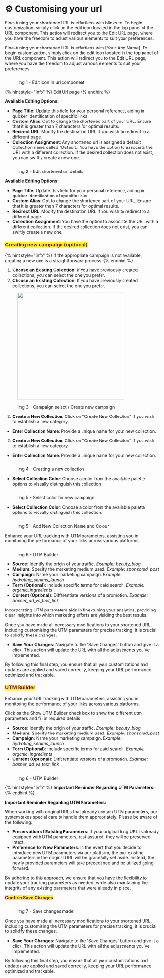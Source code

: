 # ⚙ Customising your url

Fine-tuning your shortened URL is effortless with blinks.to. To begin customization, simply click on the edit icon located in the top panel of the URL component. This action will redirect you to the Edit URL page, where you have the freedom to adjust various elements to suit your preferences.

Fine-tuning your shortened URL is effortless with \[Your App Name]. To begin customization, simply click on the edit icon located in the top panel of the URL component. This action will redirect you to the Edit URL page, where you have the freedom to adjust various elements to suit your preferences.

<figure><img src="../.gitbook/assets/Screenshot 2023-10-30 at 4.36.04 PM.png" alt=""><figcaption><p>img 1 - Edit icon in url component</p></figcaption></figure>

{% hint style="info" %}
Edit Url page
{% endhint %}

**Available Editing Options:**

* **Page Title**: Update this field for your personal reference, aiding in quicker identification of specific links.
* **Custom Alias**: Opt to change the shortened part of your URL. Ensure that it is greater than 7 characters for optimal results.
* **Redirect URL**: Modify the destination URL if you wish to redirect to a different page.
* **Collection Assignment**: Any shortened url is assigned a default Collection name called "Default:. You have the option to associate the URL with a different collection. If the desired collection does not exist, you can swiftly create a new one.

<figure><img src="../.gitbook/assets/Screenshot 2023-10-31 at 12.18.50 PM.png" alt=""><figcaption><p>img 2 - Edit shortened url details</p></figcaption></figure>

**Available Editing Options:**

* **Page Title**: Update this field for your personal reference, aiding in quicker identification of specific links.
* **Custom Alias**: Opt to change the shortened part of your URL. Ensure that it is greater than 7 characters for optimal results.
* **Redirect URL**: Modify the destination URL if you wish to redirect to a different page.
* **Collection Assignment**: You have the option to associate the URL with a different collection. If the desired collection does not exist, you can swiftly create a new one.

### <mark style="color:purple;">Creating new campaign (optional)</mark>

{% hint style="info" %}
If the appropriate campaign is not available, creating a new one is a straightforward process.
{% endhint %}

1. **Choose an Existing Collection**: If you have previously created collections, you can select the one you prefer.
2. **Choose an Existing Collection**: If you have previously created collections, you can select the one you prefer.

<div align="left">

<figure><img src="../.gitbook/assets/Screenshot 2023-10-30 at 4.43.31 PM.png" alt="" width="351"><figcaption><p>img 3 - Campaign select / Create new campaign</p></figcaption></figure>

</div>

2. **Create a New Collection**: Click on "Create New Collection" if you wish to establish a new category.

* **Enter Collection Name**: Provide a unique name for your new collection.

2. **Create a New Collection**: Click on "Create New Collection" if you wish to establish a new category.

* **Enter Collection Name**: Provide a unique name for your new collection.

<figure><img src="../.gitbook/assets/Screenshot 2023-10-31 at 12.24.50 PM.png" alt=""><figcaption><p>img 4 - Creating a new collection</p></figcaption></figure>

* **Select Collection Color**: Choose a color from the available palette options to visually distinguish this collection

<figure><img src="../.gitbook/assets/Screenshot 2023-10-31 at 12.24.57 PM.png" alt=""><figcaption><p>img 5 - Select color for new campaign</p></figcaption></figure>

* **Select Collection Color**: Choose a color from the available palette options to visually distinguish this collection.

<figure><img src="../.gitbook/assets/Screenshot 2023-10-30 at 6.56.22 PM (1).png" alt=""><figcaption><p>img 5 - Add New Collection Name and Colour</p></figcaption></figure>



Enhance your URL tracking with UTM parameters, assisting you in monitoring the performance of your links across various platforms.

<figure><img src="../.gitbook/assets/Screenshot 2023-10-30 at 7.06.44 PM.png" alt=""><figcaption><p>img 6 - UTM Builder</p></figcaption></figure>

* **Source**: Identify the origin of your traffic. _Example: beauty\_blog_
* **Medium**: Specify the marketing medium used. _Example: sponsored\_post_
* **Campaign**: Name your marketing campaign. _Example: hydrating\_serums\_launch_
* **Term (Optional)**: Include specific terms for paid search. _Example: organic\_ingredients_
* **Content (Optional)**: Differentiate versions of a promotion. _Example: banner\_ad\_vs\_text\_link_

Incorporating UTM parameters aids in fine-tuning your analytics, providing clear insights into which marketing efforts are yielding the best results.



Once you have made all necessary modifications to your shortened URL, including customizing the UTM parameters for precise tracking, it is crucial to solidify these changes.

* **Save Your Changes**: Navigate to the 'Save Changes' button and give it a click. This action will update the URL with all the adjustments you've implemented.

By following this final step, you ensure that all your customizations and updates are applied and saved correctly, keeping your URL performance optimized and trackable.



### <mark style="color:purple;">**UTM Builder**</mark>

Enhance your URL tracking with UTM parameters, assisting you in monitoring the performance of your links across various platforms.

Click on the Show UTM Builder check box to show the different utm parameters and fill in required details

* **Source**: Identify the origin of your traffic. _Example: beauty\_blog_
* **Medium**: Specify the marketing medium used. _Example: sponsored\_post_
* **Campaign**: Name your marketing campaign. _Example: hydrating\_serums\_launch_
* **Term (Optional)**: Include specific terms for paid search. _Example: organic\_ingredients_
* **Content (Optional)**: Differentiate versions of a promotion. _Example: banner\_ad\_vs\_text\_link_

<figure><img src="../.gitbook/assets/Screenshot 2023-10-31 at 12.27.25 PM.png" alt=""><figcaption><p>img 6 - UTM Builder</p></figcaption></figure>

{% hint style="info" %}
**Important Reminder Regarding UTM Parameters:**
{% endhint %}

**Important Reminder Regarding UTM Parameters:**

When working with original URLs that already contain UTM parameters, our system takes special care to handle them appropriately. Please be aware of the following:

* **Preservation of Existing Parameters**: If your original long URL is already equipped with UTM parameters, rest assured, they will be preserved intact.
* **Preference for New Parameters**: In the event that you decide to introduce new UTM parameters via our platform, the pre-existing parameters in the original URL will be gracefully set aside. Instead, the newly provided parameters will take precedence and be utilized going forward.

By adhering to this approach, we ensure that you have the flexibility to update your tracking parameters as needed, while also maintaining the integrity of any existing parameters that were already in place.



<mark style="color:purple;">**Confirm Save Changes**</mark>

<figure><img src="../.gitbook/assets/Screenshot 2023-10-31 at 12.31.56 PM.png" alt=""><figcaption><p>img 7 - Save changes made</p></figcaption></figure>

Once you have made all necessary modifications to your shortened URL, including customizing the UTM parameters for precise tracking, it is crucial to solidify these changes.

* **Save Your Changes**: Navigate to the 'Save Changes' button and give it a click. This action will update the URL with all the adjustments you've implemented.

By following this final step, you ensure that all your customizations and updates are applied and saved correctly, keeping your URL performance optimized and trackable.



